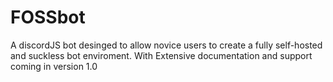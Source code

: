 # FOSSbot
A discordJS bot desinged to allow novice users to create a fully self-hosted and suckless bot enviroment. With Extensive documentation and support coming in version 1.0
